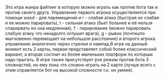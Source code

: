 Это игра жанра файтинг в которую можно играть как против бота так и против своего друга. Управление первого игрока осуществляется при помощи wasd - для перемещения и r - слабая атака (быстрая но слабая и ее можно парировать), t - сильная атака (бьет больнее и её нельзя спарирвать но она медленная), f - парирование (можно парировать слабую атаку что ненадолго оглушит врага), g - рывок (почтишто мыгновенно перемещает на небольшое расстояние) и второго игрока управление аналогично через стрелки и нампад.В игре на данный момент есть 2 карты, первая представляет собой более классический вариант, а вторая состоит из более маленьких платформ по которым надо прыгать. В игре также присутствует pve режим против бота 3 сложнастей, но ему пока что сложно играть на 2 карте (лучше всего с этим справляется бот на высокой сложности т.к. он умнее).
